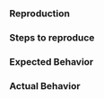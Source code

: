 <!--
👋 Hi there! Thanks for taking the time to open an issue.
ׁ
Here's a guide to getting your issue resolved quickly:

❓ Did you check that you're on the latest version of Preact?
🗣 For help with Preact, ask on Slack: https://chat.preactjs.com/
✨ Check for existing StackOverflow solutions: https://stackoverflow.com/search?q=preact
📚 Check out our docs - for Preact 10: https://preactjs.com/guide/v10/getting-started
🔎 Check if there's already an issue for your problem
🛠 If your issue relates to preact-cli, please file at https://github.com/preactjs/preact-cli
📑 For documentation or website issues, please file at https://github.com/preactjs/preact-www
-->

### Reproduction

<!--
If possible, please provide a CodeSandbox/Codepen that demonstrates the issue.
ׁ
Otherwise, we'll need the versions of Preact and related libraries you're using.
For npm, copy & paste the output of this terminal command:
  npm ls --depth 0 | grep preact
-->

### Steps to reproduce

<!--
It's sometimes difficult to understand what's happening in demos.
List steps to take helps clarify - click this button, wait 5 seconds, etc.
-->

### Expected Behavior

<!-- What should have happened when following the steps above? -->

### Actual Behavior

<!-- Here's what actually happened 😲 -->

